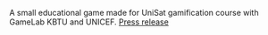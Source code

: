 A small educational game made for UniSat gamification course with GameLab KBTU and UNICEF. [Press release](https://www.unicef.org/kazakhstan/en/press-releases/kazakhstan-schoolgirls-will-master-video-game-development)
